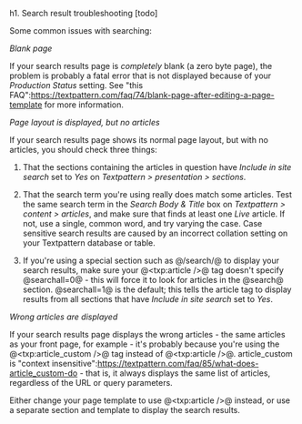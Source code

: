 h1. Search result troubleshooting [todo]

Some common issues with searching:

*Blank page*

If your search results page is _completely_ blank (a zero byte page), the problem is probably a fatal error that is not displayed because of your _Production Status_ setting.  See "this FAQ":https://textpattern.com/faq/74/blank-page-after-editing-a-page-template for more information.

*Page layout is displayed, but no articles*

If your search results page shows its normal page layout, but with no articles, you should check three things:

1. That the sections containing the articles in question have _Include in site search_ set to _Yes_ on *Textpattern > presentation > sections*.

2. That the search term you're using really does match some articles.  Test the same search term in the  _Search Body & Title_ box on *Textpattern > content > articles*, and make sure that finds at least one *Live* article.  If not, use a single, common word, and try varying the case.  Case sensitive search results are caused by an incorrect collation setting on your Textpattern database or table.

3. If you're using a special section such as @/search/@ to display your search results, make sure your @<txp:article />@ tag doesn't 
specify @searchall=0@ - this will force it to look for articles in the @search@ section.  @searchall=1@ is the default; this tells the article tag to display results from all sections that have _Include in site search_ set to _Yes_.

*Wrong articles are displayed*

If your search results page displays the wrong articles - the same articles as your front page, for example - it's probably because you're using the @<txp:article_custom />@ tag instead of @<txp:article />@.  article_custom is "context insensitive":https://textpattern.com/faq/85/what-does-article_custom-do - that is, it always displays the same list of articles, regardless of the URL or query parameters.

Either change your page template to use @<txp:article />@ instead, or use a separate section and template to display the search results.
